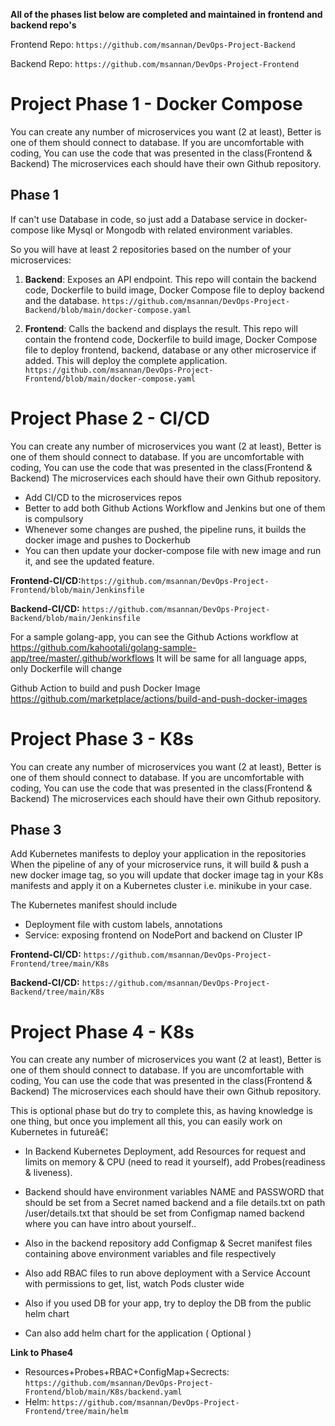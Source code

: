 **All of the phases list below are completed and maintained in frontend and backend repo's**

  Frontend Repo: `https://github.com/msannan/DevOps-Project-Backend`
  
  Backend Repo: `https://github.com/msannan/DevOps-Project-Frontend`

# Project Phase 1 - Docker Compose

You can create any number of microservices you want (2 at least), Better is one of them should connect to database. If you are uncomfortable with coding, You can use the code that was presented in the class(Frontend & Backend)
The microservices each should have their own Github repository.

## Phase 1

If can't use Database in code, so just add a Database service in docker-compose like Mysql or Mongodb with related environment variables.

So you will have at least 2 repositories based on the number of your microservices:

1. **Backend**: Exposes an API endpoint. This repo will contain the backend code, Dockerfile to build image, Docker Compose file to deploy backend and the database.
   `https://github.com/msannan/DevOps-Project-Backend/blob/main/docker-compose.yaml`
   
2. **Frontend**: Calls the backend and displays the result. This repo will contain the frontend code, Dockerfile to build image, Docker Compose file to deploy frontend, backend, database or any other microservice if added. This will deploy the complete application.
   `https://github.com/msannan/DevOps-Project-Frontend/blob/main/docker-compose.yaml`
 
# Project Phase 2 - CI/CD
You can create any number of microservices you want (2 at least), Better is one of them should connect to database. If you are uncomfortable with coding, You can use the code that was presented in the class(Frontend & Backend)
The microservices each should have their own Github repository.

- Add CI/CD to the microservices repos
- Better to add both Github Actions Workflow and Jenkins but one of them is compulsory
- Whenever some changes are pushed, the pipeline runs, it builds the docker image and pushes to Dockerhub
- You can then update your docker-compose file with new image and run it, and see the updated feature.

**Frontend-CI/CD:**`https://github.com/msannan/DevOps-Project-Frontend/blob/main/Jenkinsfile`

**Backend-CI/CD:** `https://github.com/msannan/DevOps-Project-Backend/blob/main/Jenkinsfile`

For a sample golang-app, you can see the Github Actions workflow at
https://github.com/kahootali/golang-sample-app/tree/master/.github/workflows
It will be same for all language apps, only Dockerfile will change

Github Action to build and push Docker Image
https://github.com/marketplace/actions/build-and-push-docker-images

# Project Phase 3 - K8s

You can create any number of microservices you want (2 at least), Better is one of them should connect to database. If you are uncomfortable with coding, You can use the code that was presented in the class(Frontend & Backend)
The microservices each should have their own Github repository.

## Phase 3

Add Kubernetes  manifests to deploy your application in the repositories
When the pipeline of any of your microservice runs, it will build & push a new docker image tag, so you will update that docker image tag in your K8s manifests and apply it on a Kubernetes cluster i.e. minikube in your case.

The Kubernetes manifest should include
- Deployment file with custom labels, annotations
- Service: exposing frontend on NodePort and backend on Cluster IP

**Frontend-CI/CD:** `https://github.com/msannan/DevOps-Project-Frontend/tree/main/K8s` 

**Backend-CI/CD:** `https://github.com/msannan/DevOps-Project-Backend/tree/main/K8s`

# Project Phase 4 - K8s
You can create any number of microservices you want (2 at least), Better is one of them should connect to database. If you are uncomfortable with coding, You can use the code that was presented in the class(Frontend & Backend)
The microservices each should have their own Github repository.

This is optional phase but do try to complete this, as having knowledge is one thing, but once you implement all this, you can easily work on Kubernetes in futureâ€¦

- In Backend Kubernetes Deployment, add Resources for request and limits on memory & CPU (need to read it yourself), add Probes(readiness & liveness).

- Backend should have environment variables NAME and PASSWORD that should be set from a Secret named backend and a file details.txt on path /user/details.txt  that should be set from Configmap named backend where you can have intro about yourself..

- Also in the backend repository add Configmap & Secret manifest files containing above environment variables and file respectively 

- Also add RBAC files to run above deployment with a Service Account with permissions to get, list, watch Pods cluster wide 
- Also if you used DB for your app, try to deploy the DB from the public helm chart
- Can also add helm chart for the application (  Optional ) 

**Link to Phase4**
- Resources+Probes+RBAC+ConfigMap+Secrects: `https://github.com/msannan/DevOps-Project-Frontend/blob/main/K8s/backend.yaml`
- Helm: `https://github.com/msannan/DevOps-Project-Frontend/tree/main/helm`
